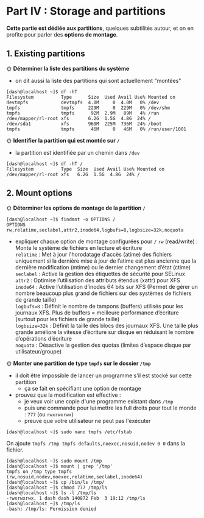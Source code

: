 # Part IV : Storage and partitions

**Cette partie est dédiée aux partitions**, quelques subtilités autour, et on en profite pour parler des **options de montage**.

## 1. Existing partitions

🌞 **Déterminer la liste des partitions du système**

- on dit aussi la liste des partitions qui sont actuellement "montées"
```
[dash@localhost ~]$ df -hT
Filesystem          Type      Size  Used Avail Use% Mounted on
devtmpfs            devtmpfs  4.0M     0  4.0M   0% /dev
tmpfs               tmpfs     229M     0  229M   0% /dev/shm
tmpfs               tmpfs      92M  2.9M   89M   4% /run
/dev/mapper/rl-root xfs       6.2G  1.5G  4.8G  24% /
/dev/sda1           xfs       960M  225M  736M  24% /boot
tmpfs               tmpfs      46M     0   46M   0% /run/user/1001
```

🌞 **Identifier la partition qui est montée sur `/`**

- la partition est identifiée par un chemin dans `/dev`
```
[dash@localhost ~]$ df -hT /
Filesystem          Type  Size  Used Avail Use% Mounted on
/dev/mapper/rl-root xfs   6.2G  1.5G  4.8G  24% /
```

## 2. Mount options

🌞 **Déterminer les options de montage de la partition `/`**

```
[dash@localhost ~]$ findmnt -o OPTIONS /
OPTIONS
rw,relatime,seclabel,attr2,inode64,logbufs=8,logbsize=32k,noquota
```

- expliquer chaque option de montage configurées pour `/`
`rw` (read/write) : Monte le système de fichiers en lecture et écriture  
`relatime` : Met à jour l'horodatage d'accès (atime) des fichiers uniquement si la dernière mise à jour de l’atime est plus ancienne que la dernière modification   (mtime) ou le dernier changement d’état (ctime)  
`seclabel` : Active la gestion des étiquettes de sécurité pour SELinux  
`attr2` : Optimise l’utilisation des attributs étendus (xattr) pour XFS  
`inode64` : Active l’utilisation d’inodes 64 bits sur XFS (Permet de gérer un nombre beaucoup plus grand de fichiers sur des systèmes de fichiers de grande taille)  
`logbufs=8` : Définit le nombre de tampons (buffers) utilisés pour les journaux XFS. Plus de buffers = meilleure performance d’écriture (surtout pour les fichiers de grande taille)  
`logbsize=32k` : Définit la taille des blocs des journaux XFS. Une taille plus grande améliore la vitesse d’écriture sur disque en réduisant le nombre d’opérations d’écriture  
`noquota` : Désactive la gestion des quotas (limites d’espace disque par utilisateur/groupe)  


🌞 **Monter une partition de type `tmpfs` sur le dossier `/tmp`**

- il doit être impossible de lancer un programme s'il est stocké sur cette partition
  - ça se fait en spécifiant une option de montage
- prouvez que la modification est effective :
  - je veux voir une copie d'une programme existant dans `/tmp`
  - puis une commande pour lui mettre les full droits pour tout le monde : `777` (ou `rwxrwxrwx`)
  - preuve que votre utilisateur ne peut pas l'exécuter

```
[dash@localhost ~]$ sudo nano tmpfs /etc/fstab
```
On ajoute `tmpfs /tmp tmpfs defaults,noexec,nosuid,nodev 0 0` dans la fichier.
```
[dash@localhost ~]$ sudo mount /tmp
[dash@localhost ~]$ mount | grep '/tmp'
tmpfs on /tmp type tmpfs (rw,nosuid,nodev,noexec,relatime,seclabel,inode64)
[dash@localhost ~]$ cp /bin/ls /tmp/
[dash@localhost ~]$ chmod 777 /tmp/ls
[dash@localhost ~]$ ls -l /tmp/ls
-rwxrwxrwx. 1 dash dash 140872 Feb  3 19:12 /tmp/ls
[dash@localhost ~]$ /tmp/ls
-bash: /tmp/ls: Permission denied
```
